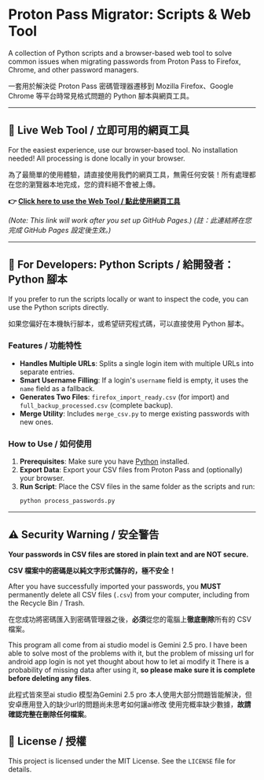 # Proton Pass Migrator: Scripts & Web Tool

A collection of Python scripts and a browser-based web tool to solve common issues when migrating passwords from Proton Pass to Firefox, Chrome, and other password managers.

一套用於解決從 Proton Pass 密碼管理器遷移到 Mozilla Firefox、Google Chrome 等平台時常見格式問題的 Python 腳本與網頁工具。

---

## 🚀 Live Web Tool / 立即可用的網頁工具

For the easiest experience, use our browser-based tool. No installation needed! All processing is done locally in your browser.

為了最簡單的使用體驗，請直接使用我們的網頁工具，無需任何安裝！所有處理都在您的瀏覽器本地完成，您的資料絕不會被上傳。

**👉 [Click here to use the Web Tool / 點此使用網頁工具](https://YourUsername.github.io/proton-pass-migrator/password-converter.html)** 

*(Note: This link will work after you set up GitHub Pages.)*
*(註：此連結將在您完成 GitHub Pages 設定後生效。)*

---

## 🐍 For Developers: Python Scripts / 給開發者：Python 腳本

If you prefer to run the scripts locally or want to inspect the code, you can use the Python scripts directly.

如果您偏好在本機執行腳本，或希望研究程式碼，可以直接使用 Python 腳本。

### Features / 功能特性

- **Handles Multiple URLs**: Splits a single login item with multiple URLs into separate entries.
- **Smart Username Filling**: If a login's `username` field is empty, it uses the `name` field as a fallback.
- **Generates Two Files**: `firefox_import_ready.csv` (for import) and `full_backup_processed.csv` (complete backup).
- **Merge Utility**: Includes `merge_csv.py` to merge existing passwords with new ones.

### How to Use / 如何使用

1.  **Prerequisites**: Make sure you have [Python](https://www.python.org/downloads/) installed.
2.  **Export Data**: Export your CSV files from Proton Pass and (optionally) your browser.
3.  **Run Script**: Place the CSV files in the same folder as the scripts and run:
    ```bash
    python process_passwords.py
    ```

---

## ⚠️ Security Warning / 安全警告

**Your passwords in CSV files are stored in plain text and are NOT secure.**

**CSV 檔案中的密碼是以純文字形式儲存的，極不安全！**

After you have successfully imported your passwords, you **MUST** permanently delete all CSV files (`.csv`) from your computer, including from the Recycle Bin / Trash.

在您成功將密碼匯入到密碼管理器之後，**必須**從您的電腦上**徹底刪除**所有的 CSV 檔案。

This program all come from ai studio model is Gemini 2.5 pro.
 I have been able to solve most of the problems with it, but the problem of missing url for android app login is not yet thought about how to let ai modify it There is a probability of missing data after using it, **so please make sure it is complete before deleting any files**.
 
此程式皆來至ai studio 模型為Gemini 2.5 pro
本人使用大部分問題皆能解決，但安卓應用登入的缺少url的問題尚未思考如何讓ai修改
使用完概率缺少數據，**故請確認完整在刪除任何檔案**。

## 📄 License / 授權

This project is licensed under the MIT License. See the `LICENSE` file for details.
